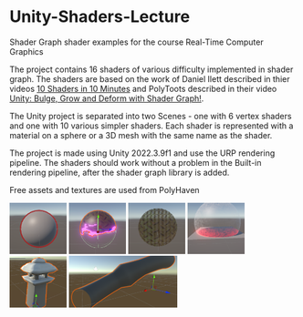 # Unity-Shaders-Lecture
Shader Graph shader examples for the course Real-Time Computer Graphics

The project contains 16 shaders of various difficulty implemented in shader graph. The shaders are based on the work of Daniel Ilett described in thier videos [10 Shaders in 10 Minutes](https://www.youtube.com/watch?v=vje0x1BNpp8&t=64s) and PolyToots described in their video [Unity: Bulge, Grow and Deform with Shader Graph!](https://www.youtube.com/watch?v=3T8cKTQrMxk&t=1s).

The Unity project is separated into two Scenes - one with 6 vertex shaders and one with 10 various simpler shaders. Each shader is represented with a material on a sphere or a 3D mesh with the same name as the shader.

The project is made using Unity 2022.3.9f1 and use the URP rendering pipeline. The shaders should work without a problem in the Built-in rendering pipeline, after the shader graph library is added.

Free assets and textures are used from PolyHaven

<p float="left">
  <img src="/Images/outline.png" width="100" />
  <img src="/Images/dissolve.png" width="100" /> 
  <img src="/Images/dithering.png" width="100" /> 
  <img src="/Images/sceneIntersection.png" width="100" />
  <img src="/Images/buildUp.png" width="100" /> 
  <img src="/Images/deformingPipe.png" width="190" /> 
</p>

